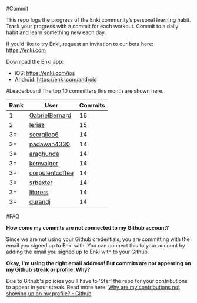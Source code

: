 #Commit

This repo logs the progress of the Enki community’s personal learning habit. Track your progress with a commit for each workout. Commit to a daily habit and learn something new each day.

If you’d like to try Enki, request an invitation to our beta here: https://enki.com

Download the Enki app: 
 - iOS: https://enki.com/ios
 - Android: https://enki.com/android

#Leaderboard
The top 10 committers this month are shown here.

| Rank | User | Commits |
|------|------|---------|
|1|[GabrielBernard](https://github.com/GabrielBernard)|16|
|2|[leriaz](https://github.com/leriaz)|15|
|3=|[seergiioo6](https://github.com/seergiioo6)|14|
|3=|[padawan4330](https://github.com/padawan4330)|14|
|3=|[araghunde](https://github.com/araghunde)|14|
|3=|[kenwalger](https://github.com/kenwalger)|14|
|3=|[corpulentcoffee](https://github.com/corpulentcoffee)|14|
|3=|[srbaxter](https://github.com/srbaxter)|14|
|3=|[litorers](https://github.com/litorers)|14|
|3=|[durandj](https://github.com/durandj)|14|

#FAQ

**How come my commits are not connected to my Github account?**

Since we are not using your Github credentials, you are committing with the email you signed up to Enki with. You can connect this to your account by adding the email you signed up to Enki with to your Github.

**Okay, I'm using the right email address! But commits are not appearing on my Github streak or profile. Why?**

Due to Github's policies you'll have to 'Star' the repo for your contributions to appear in your streak. Read more here: [Why are my contributions not showing up on my profile? - Github](https://help.github.com/articles/why-are-my-contributions-not-showing-up-on-my-profile/)
